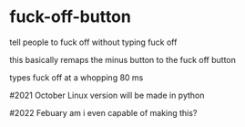 # fuck-off-button
tell people to fuck off without typing fuck off

this basically remaps the minus button to the fuck off button

types fuck off at a whopping 80 ms

#2021 October
Linux version will be made in python

#2022 Febuary 
am i even capable of making this?
